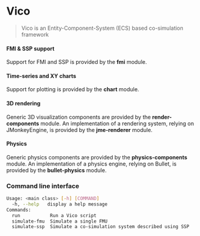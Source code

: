 # Vico

> Vico is an Entity-Component-System (ECS) based co-simulation framework

#### FMI & SSP support

Support for FMI and SSP is provided by the __fmi__ module.

#### Time-series and XY charts

Support for plotting is provided by the __chart__ module.

#### 3D rendering

Generic 3D visualization components are provided by the __render-components__ module.
An implementation of a rendering system, relying on JMonkeyEngine, is provided by the __jme-renderer__ module.

#### Physics

Generic physics components are provided by the __physics-components__ module.
An implementation of a physics engine, relying on Bullet, is provided by the __bullet-physics__ module. 

### Command line interface
````bash
Usage: <main class> [-h] [COMMAND]
  -h, --help   display a help message
Commands:
  run           Run a Vico script
  simulate-fmu  Simulate a single FMU
  simulate-ssp  Simulate a co-simulation system described using SSP
````
